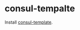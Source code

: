 consul-tempalte
=========

Install [consul-template](https://github.com/hashicorp/consul-template).
